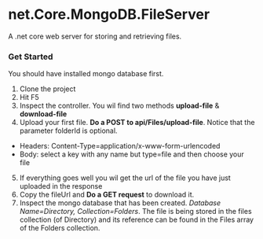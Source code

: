 # net.Core.MongoDB.FileServer

A .net core web server for storing and retrieving files.

### Get Started

You should have installed mongo database first.

1.  Clone the project
2.  Hit F5
3.  Inspect the controller. You wil find two methods **upload-file** & **download-file**
4.  Upload your first file.  **Do a POST to api/Files/upload-file**. Notice that the parameter folderId is optional.
   * Headers: Content-Type=application/x-www-form-urlencoded
   * Body: select a key with any name but type=file and then choose your file
5. If everything goes well you wil get the url of the file you have just uploaded in the response
6. Copy the fileUrl and **Do a GET request** to download it.
7. Inspect the mongo database that has been created. *Database Name=Directory, Collection=Folders*. The file is being stored in the files collection (of Directory) and its reference can be found in the Files array of the Folders collection.
